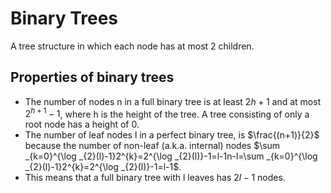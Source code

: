 # Binary Trees
A tree structure in which each node has at most 2 children.

## Properties of binary trees
- The number of nodes n in a full binary tree is at least $2h+1$ and at most $2^{h+1}-1$, where h is the height of the tree. A tree consisting of only a root node has a height of 0.
- The number of leaf nodes l in a perfect binary tree, is $\frac{(n+1)}{2}$ because the number of non-leaf (a.k.a. internal) nodes $\sum _{k=0}^{\log _{2}(l)-1}2^{k}=2^{\log _{2}(l)}-1=l-1n-l=\sum _{k=0}^{\log _{2}(l)-1}2^{k}=2^{\log _{2}(l)}-1=l-1$.
- This means that a full binary tree with l leaves has $2l-1$ nodes.
